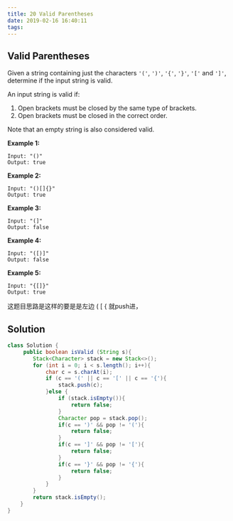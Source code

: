 ```yaml
---
title: 20 Valid Parentheses
date: 2019-02-16 16:40:11
tags:
---
```


## Valid Parentheses

Given a string containing just the characters `'('`, `')'`, `'{'`, `'}'`, `'['` and `']'`, determine if the input string is valid.

An input string is valid if:

1. Open brackets must be closed by the same type of brackets.
2. Open brackets must be closed in the correct order.

Note that an empty string is also considered valid.

**Example 1:**

```
Input: "()"
Output: true
```

**Example 2:**

```
Input: "()[]{}"
Output: true
```

**Example 3:**

```
Input: "(]"
Output: false
```

**Example 4:**

```
Input: "([)]"
Output: false
```

**Example 5:**

```
Input: "{[]}"
Output: true
```

这题目思路是这样的要是是左边 ( [ { 就push进，

## Solution

```java
class Solution {
     public boolean isValid (String s){
        Stack<Character> stack = new Stack<>();
        for (int i = 0; i < s.length(); i++){
            char c = s.charAt(i);
            if (c == '(' || c == '[' || c == '{'){
                stack.push(c);
            }else {
                if (stack.isEmpty()){
                    return false;
                }
                Character pop = stack.pop();
                if(c == ')' && pop != '('){
                    return false;
                }
                if(c == ']' && pop != '['){
                    return false;
                }
                if(c == '}' && pop != '{'){
                    return false;
                }
            }
        }
        return stack.isEmpty();
    }
}
```

